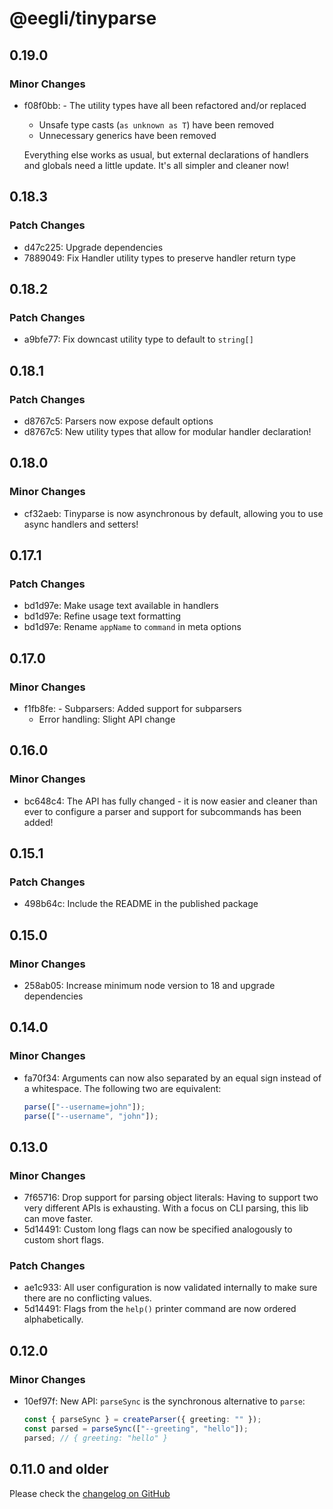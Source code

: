 # @eegli/tinyparse

## 0.19.0

### Minor Changes

- f08f0bb: - The utility types have all been refactored and/or replaced

  - Unsafe type casts (`as unknown as T`) have been removed
  - Unnecessary generics have been removed

  Everything else works as usual, but external declarations of handlers and globals need a little update. It's all simpler and cleaner now!

## 0.18.3

### Patch Changes

- d47c225: Upgrade dependencies
- 7889049: Fix Handler utility types to preserve handler return type

## 0.18.2

### Patch Changes

- a9bfe77: Fix downcast utility type to default to `string[]`

## 0.18.1

### Patch Changes

- d8767c5: Parsers now expose default options
- d8767c5: New utility types that allow for modular handler declaration!

## 0.18.0

### Minor Changes

- cf32aeb: Tinyparse is now asynchronous by default, allowing you to use async handlers and setters!

## 0.17.1

### Patch Changes

- bd1d97e: Make usage text available in handlers
- bd1d97e: Refine usage text formatting
- bd1d97e: Rename `appName` to `command` in meta options

## 0.17.0

### Minor Changes

- f1fb8fe: - Subparsers: Added support for subparsers
  - Error handling: Slight API change

## 0.16.0

### Minor Changes

- bc648c4: The API has fully changed - it is now easier and cleaner than ever to configure a parser and support for subcommands has been added!

## 0.15.1

### Patch Changes

- 498b64c: Include the README in the published package

## 0.15.0

### Minor Changes

- 258ab05: Increase minimum node version to 18 and upgrade dependencies

## 0.14.0

### Minor Changes

- fa70f34: Arguments can now also separated by an equal sign instead of a whitespace. The following two are equivalent:

  ```ts
  parse(["--username=john"]);
  parse(["--username", "john"]);
  ```

## 0.13.0

### Minor Changes

- 7f65716: Drop support for parsing object literals: Having to support two very different APIs is exhausting. With a focus on CLI parsing, this lib can move faster.
- 5d14491: Custom long flags can now be specified analogously to custom short flags.

### Patch Changes

- ae1c933: All user configuration is now validated internally to make sure there are no conflicting values.
- 5d14491: Flags from the `help()` printer command are now ordered alphabetically.

## 0.12.0

### Minor Changes

- 10ef97f: New API: `parseSync` is the synchronous alternative to `parse`:

  ```ts
  const { parseSync } = createParser({ greeting: "" });
  const parsed = parseSync(["--greeting", "hello"]);
  parsed; // { greeting: "hello" }
  ```

## 0.11.0 and older

Please check the [changelog on GitHub](https://github.com/eegli/tinyparse/releases/tag/v0.11.0)
